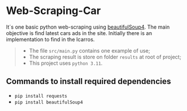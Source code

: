 # Web-Scraping-Car
It´s one basic python web-scraping using 
[beautifulSoup4](https://www.crummy.com/software/BeautifulSoup/bs4/doc/). 
The main objective is find latest cars ads in the site. Initially there is an implementation
to find in the Icarros.

> - The file `src/main.py` contains one example of use;
> - The scraping result is store on folder `results` at root of project;
> - This project uses `python 3.11`.

## Commands to install required dependencies

- `pip install requests` 
- `pip install beautifulSoup4`